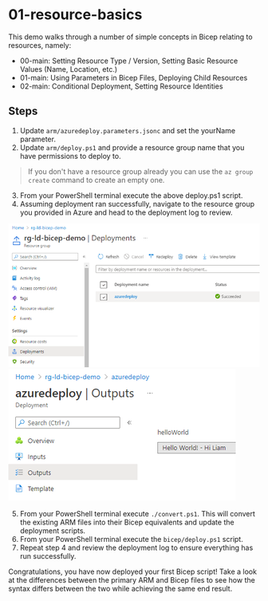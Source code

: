 # 01-resource-basics

This demo walks through a number of simple concepts in Bicep relating to resources, namely:

- 00-main: Setting Resource Type / Version, Setting Basic Resource Values (Name, Location, etc.)
- 01-main: Using Parameters in Bicep Files, Deploying Child Resources
- 02-main: Conditional Deployment, Setting Resource Identities

## Steps

1. Update `arm/azuredeploy.parameters.jsonc` and set the yourName parameter.
2. Update `arm/deploy.ps1` and provide a resource group name that you have permissions to deploy to.

> If you don't have a resource group already you can use the `az group create` command to create an empty one.

3. From your PowerShell terminal execute the above deploy.ps1 script.
4. Assuming deployment ran successfully, navigate to the resource group you provided in Azure and head to the deployment log to review.

![0](../.attachments/00-hello-world-0.png)
![1](../.attachments/00-hello-world-1.png)

5. From your PowerShell terminal execute `./convert.ps1`. This will convert the existing ARM files into their Bicep equivalents and update the deployment scripts.
6. From your PowerShell terminal execute the `bicep/deploy.ps1` script.
7. Repeat step 4 and review the deployment log to ensure everything has run successfully.

Congratulations, you have now deployed your first Bicep script! Take a look at the differences between the primary ARM and Bicep files to see how the syntax differs between the two while achieving the same end result.
